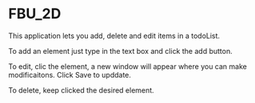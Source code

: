 # FBU_2D
This application lets you add, delete and edit items in a todoList.

To add an element just type in the text box and click the add button.

To edit, clic the element, a new window will appear where you can make modificaitons. Click Save to upddate.

To delete, keep clicked the desired element.
